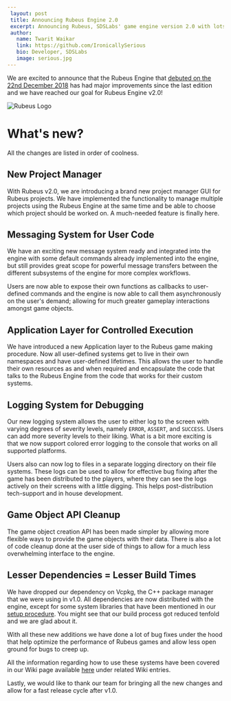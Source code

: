 ```yaml
---
 layout: post
 title: Announcing Rubeus Engine 2.0
 excerpt: Announcing Rubeus, SDSLabs' game engine version 2.0 with lots of exciting new features and bug fixes
 author:
   name: Twarit Waikar
   link: https://github.com/IronicallySerious
   bio: Developer, SDSLabs
   image: serious.jpg
---
```

We are excited to announce that the Rubeus Engine that [debuted on the 22nd December 2018](https://blog.sdslabs.co/2018/12/making-a-game-engine-from-scratch) has had major improvements since the last edition and we have reached our goal for Rubeus Engine v2.0!

![Rubeus Logo](/images/posts/rubeus/rubeus_light.png)

# What's new?
All the changes are listed in order of coolness.

## New Project Manager
With Rubeus v2.0, we are introducing a brand new project manager GUI for Rubeus projects. We have implemented the functionality to manage multiple projects using the Rubeus Engine at the same time and be able to choose which project should be worked on. A much-needed feature is finally here.

## Messaging System for User Code
We have an exciting new message system ready and integrated into the engine with some default commands already implemented into the engine, but still provides great scope for powerful message transfers between the different subsystems of the engine for more complex workflows.

Users are now able to expose their own functions as callbacks to user-defined commands and the engine is now able to call them asynchronously on the user's demand; allowing for much greater gameplay interactions amongst game objects.

## Application Layer for Controlled Execution
We have introduced a new Application layer to the Rubeus game making procedure. Now all user-defined systems get to live in their own namespaces and have user-defined lifetimes. This allows the user to handle their own resources as and when required and encapsulate the code that talks to the Rubeus Engine from the code that works for their custom systems.

## Logging System for Debugging
Our new logging system allows the user to either log to the screen with varying degrees of severity levels, namely `ERROR`, `ASSERT`, and `SUCCESS`. Users can add more severity levels to their liking. What is a bit more exciting is that we now support colored error logging to the console that works on all supported platforms.

Users also can now log to files in a separate logging directory on their file systems. These logs can be used to allow for effective bug fixing after the game has been distributed to the players, where they can see the logs actively on their screens with a little digging. This helps post-distribution tech-support and in house development.

## Game Object API Cleanup
The game object creation API has been made simpler by allowing more flexible ways to provide the game objects with their data. There is also a lot of code cleanup done at the user side of things to allow for a much less overwhelming interface to the engine.

## Lesser Dependencies = Lesser Build Times
We have dropped our dependency on Vcpkg, the C++ package manager that we were using in v1.0. All dependencies are now distributed with the engine, except for some system libraries that have been mentioned in our [setup procedure](https://github.com/sdslabs/Rubeus/blob/v2/SETUP.md). You might see that our build process got reduced tenfold and we are glad about it.

With all these new additions we have done a lot of bug fixes under the hood that help optimize the performance of Rubeus games and allow less open ground for bugs to creep up.

All the information regarding how to use these systems have been covered in our Wiki page available [here](https://github.com/sdslabs/Rubeus/wiki) under related Wiki entries.

Lastly, we would like to thank our team for bringing all the new changes and allow for a fast release cycle after v1.0.